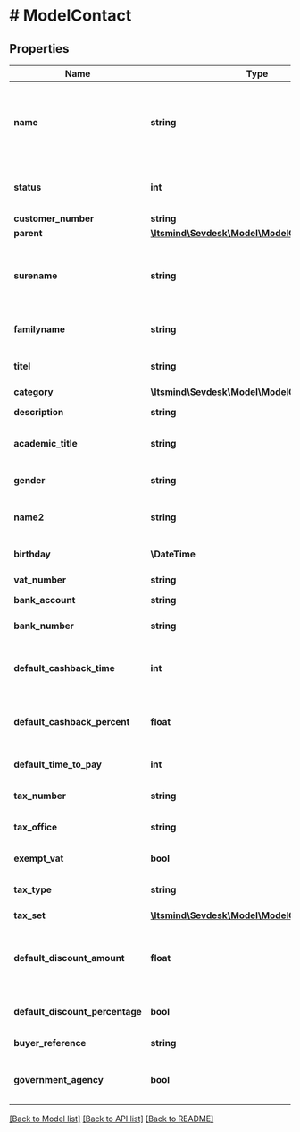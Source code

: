 # # ModelContact

## Properties

Name | Type | Description | Notes
------------ | ------------- | ------------- | -------------
**name** | **string** | The organization name.&lt;br&gt; Be aware that the type of contact will depend on this attribute.&lt;br&gt; If it holds a value, the contact will be regarded as an organization. | [optional]
**status** | **int** | Defines the status of the contact. 100 &lt;-&gt; Lead - 500 &lt;-&gt; Pending - 1000 &lt;-&gt; Active. | [optional] [default to 100]
**customer_number** | **string** | The customer number | [optional]
**parent** | [**\Itsmind\Sevdesk\Model\ModelContactParent**](ModelContactParent.md) |  | [optional]
**surename** | **string** | The &lt;b&gt;first&lt;/b&gt; name of the contact.&lt;br&gt; Yeah... not quite right in literally every way. We know.&lt;br&gt; Not to be used for organizations. | [optional]
**familyname** | **string** | The last name of the contact.&lt;br&gt; Not to be used for organizations. | [optional]
**titel** | **string** | A non-academic title for the contact. Not to be used for organizations. | [optional]
**category** | [**\Itsmind\Sevdesk\Model\ModelContactCategory**](ModelContactCategory.md) |  |
**description** | **string** | A description for the contact. | [optional]
**academic_title** | **string** | A academic title for the contact. Not to be used for organizations. | [optional]
**gender** | **string** | Gender of the contact.&lt;br&gt; Not to be used for organizations. | [optional]
**name2** | **string** | Second name of the contact.&lt;br&gt; Not to be used for organizations. | [optional]
**birthday** | **\DateTime** | Birthday of the contact.&lt;br&gt; Not to be used for organizations. | [optional]
**vat_number** | **string** | Vat number of the contact. | [optional]
**bank_account** | **string** | Bank account number (IBAN) of the contact. | [optional]
**bank_number** | **string** | Bank number of the bank used by the contact. | [optional]
**default_cashback_time** | **int** | Absolute time in days which the contact has to pay his invoices and subsequently get a cashback. | [optional]
**default_cashback_percent** | **float** | Percentage of the invoice sum the contact gets back if he payed invoices in time. | [optional]
**default_time_to_pay** | **int** | The payment goal in days which is set for every invoice of the contact. | [optional]
**tax_number** | **string** | The tax number of the contact. | [optional]
**tax_office** | **string** | The tax office of the contact (only for greek customers). | [optional]
**exempt_vat** | **bool** | Defines if the contact is freed from paying vat. | [optional]
**tax_type** | **string** | Defines which tax regulation the contact is using. | [optional]
**tax_set** | [**\Itsmind\Sevdesk\Model\ModelContactTaxSet**](ModelContactTaxSet.md) |  | [optional]
**default_discount_amount** | **float** | The default discount the contact gets for every invoice.&lt;br&gt; Depending on defaultDiscountPercentage attribute, in percent or absolute value. | [optional]
**default_discount_percentage** | **bool** | Defines if the discount is a percentage (true) or an absolute value (false). | [optional]
**buyer_reference** | **string** | Buyer reference of the contact. | [optional]
**government_agency** | **bool** | Defines whether the contact is a government agency (true) or not (false). | [optional]

[[Back to Model list]](../../README.md#models) [[Back to API list]](../../README.md#endpoints) [[Back to README]](../../README.md)
